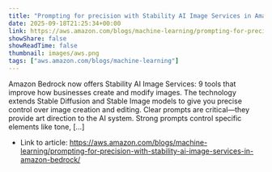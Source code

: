 ```yaml
---
title: "Prompting for precision with Stability AI Image Services in Amazon Bedrock"
date: 2025-09-18T21:25:34+00:00
link: https://aws.amazon.com/blogs/machine-learning/prompting-for-precision-with-stability-ai-image-services-in-amazon-bedrock/
showShare: false
showReadTime: false
thumbnail: images/aws.png
tags: ["aws.amazon.com/blogs/machine-learning"]
---
```

Amazon Bedrock now offers Stability AI Image Services: 9 tools that improve how businesses create and modify images. The technology extends Stable Diffusion and Stable Image models to give you precise control over image creation and editing. Clear prompts are critical—they provide art direction to the AI system. Strong prompts control specific elements like tone, […]

- Link to article: https://aws.amazon.com/blogs/machine-learning/prompting-for-precision-with-stability-ai-image-services-in-amazon-bedrock/